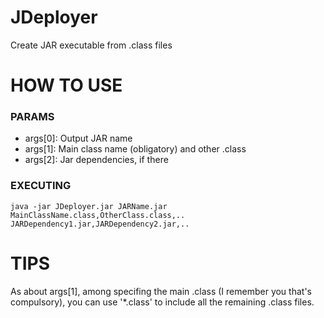 # JDeployer
Create JAR executable from .class files

# HOW TO USE
### PARAMS
* args[0]: Output JAR name
* args[1]: Main class name (obligatory) and other .class
* args[2]: Jar dependencies, if there


### EXECUTING
```
java -jar JDeployer.jar JARName.jar MainClassName.class,OtherClass.class,.. JARDependency1.jar,JARDependency2.jar,..
```

# TIPS
As about args[1], among specifing the main .class (I remember you that's compulsory), you can use '*.class' to include all the remaining .class files.